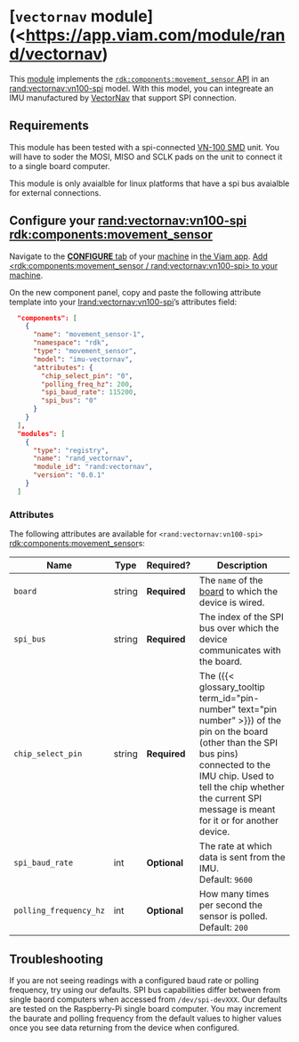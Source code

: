# [`vectornav` module](<<https://app.viam.com/module/rand/vectornav>)

This [module](https://docs.viam.com/registry/modular-resources/) implements the [`rdk:components:movement_sensor` API](https://docs.viam.com/components/movement-sensor/) in an <rand:vectornav:vn100-spi> model.
With this model, you can integreate an IMU manufactured by [VectorNav](https://www.vectornav.com/products) that support SPI connection.


## Requirements

This module has been tested with a spi-connected [VN-100 SMD](https://www.vectornav.com/products/detail/vn-100) unit. You will have to soder the MOSI, MISO and SCLK pads on the unit to connect it to a single board computer.

This module is only avaialble for linux platforms that have a spi bus avaialble for external connections.


## Configure your <rand:vectornav:vn100-spi> <rdk:components:movement_sensor>

Navigate to the [**CONFIGURE** tab](https://docs.viam.com/configure/) of your [machine](https://docs.viam.com/fleet/machines/) in [the Viam app](https://app.viam.com/).
[Add <rdk:components:movement_sensor / rand:vectornav:vn100-spi> to your machine](https://docs.viam.com/configure/#components).

On the new component panel, copy and paste the following attribute template into your <Irand:vectornav:vn100-spi>’s attributes field:

```json
  "components": [
    {
      "name": "movement_sensor-1",
      "namespace": "rdk",
      "type": "movement_sensor",
      "model": "imu-vectornav",
      "attributes": {
        "chip_select_pin": "0",
        "polling_freq_hz": 200,
        "spi_baud_rate": 115200,
        "spi_bus": "0"
      }
    }
  ],
  "modules": [
    {
      "type": "registry",
      "name": "rand_vectornav",
      "module_id": "rand:vectornav",
      "version": "0.0.1"
    }
  ]
```

### Attributes

The following attributes are available for `<rand:vectornav:vn100-spi>` <rdk:components:movement_sensor>s:

| Name | Type | Required? | Description |
| ---- | ---- | --------- | ----------- |
| `board` | string | **Required** | The `name` of the [board](/components/board/) to which the device is wired. |
| `spi_bus` | string | **Required** | The index of the SPI bus over which the device communicates with the board. |
| `chip_select_pin` | string | **Required** | The ({{< glossary_tooltip term_id="pin-number" text="pin number" >}}) of the pin on the board (other than the SPI bus pins) connected to the IMU chip. Used to tell the chip whether the current SPI message is meant for it or for another device. |
| `spi_baud_rate` | int | **Optional** | The rate at which data is sent from the IMU. <br> Default: `9600` |
| `polling_frequency_hz` | int | **Optional** | How many times per second the sensor is polled. <br> Default: `200` |

## Troubleshooting

If you are not seeing readings with a configured baud rate or polling frequency, try using our defaults. SPI bus capabilities differ between from single baord computers when accessed from `/dev/spi-devXXX`. Our defaults are tested on the Raspberry-Pi single board computer. You may increment the baurate and polling frequency from the default values to higher values once you see data returning from the device when configured. 